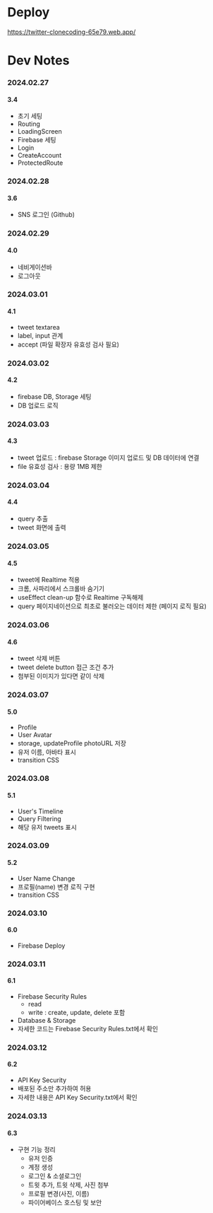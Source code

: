 # Deploy

https://twitter-clonecoding-65e79.web.app/

# Dev Notes

### 2024.02.27

#### 3.4

- 초기 세팅
- Routing
- LoadingScreen
- Firebase 세팅
- Login
- CreateAccount
- ProtectedRoute

### 2024.02.28

#### 3.6

- SNS 로그인 (Github)

### 2024.02.29

#### 4.0

- 네비게이션바
- 로그아웃

### 2024.03.01

#### 4.1

- tweet textarea
- label, input 관계
- accept (파일 확장자 유효성 검사 필요)

### 2024.03.02

#### 4.2

- firebase DB, Storage 세팅
- DB 업로드 로직

### 2024.03.03

#### 4.3

- tweet 업로드 : firebase Storage 이미지 업로드 및 DB 데이터에 연결
- file 유효성 검사 : 용량 1MB 제한

### 2024.03.04

#### 4.4

- query 추출
- tweet 화면에 출력

### 2024.03.05

#### 4.5

- tweet에 Realtime 적용
- 크롬, 사파리에서 스크롤바 숨기기
- useEffect clean-up 함수로 Realtime 구독해제
- query 페이지네이션으로 최초로 불러오는 데이터 제한 (페이지 로직 필요)

### 2024.03.06

#### 4.6

- tweet 삭제 버튼
- tweet delete button 접근 조건 추가
- 첨부된 이미지가 있다면 같이 삭제

### 2024.03.07

#### 5.0

- Profile
- User Avatar
- storage, updateProfile photoURL 저장
- 유저 이름, 아바타 표시
- transition CSS

### 2024.03.08

#### 5.1

- User's Timeline
- Query Filtering
- 해당 유저 tweets 표시

### 2024.03.09

#### 5.2

- User Name Change
- 프로필(name) 변경 로직 구현
- transition CSS

### 2024.03.10

#### 6.0

- Firebase Deploy

### 2024.03.11

#### 6.1

- Firebase Security Rules
  - read
  - write : create, update, delete 포함
- Database & Storage
- 자세한 코드는 Firebase Security Rules.txt에서 확인

### 2024.03.12

#### 6.2

- API Key Security
- 배포된 주소만 추가하여 허용
- 자세한 내용은 API Key Security.txt에서 확인

### 2024.03.13

#### 6.3

- 구현 기능 정리
  - 유저 인증
  - 계정 생성
  - 로그인 & 소셜로그인
  - 트윗 추가, 트윗 삭제, 사진 첨부
  - 프로필 변경(사진, 이름)
  - 파이어베이스 호스팅 및 보안

